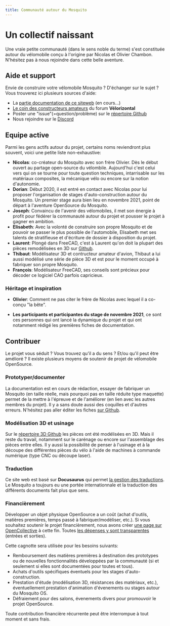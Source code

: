 ```yaml
---
title: Communauté autour du Mosquito
---
```



# Un collectif naissant


Une vraie petite communauté (dans le sens noble du terme) s'est constituée autour du vélomobile conçu à l'origine par Nicolas et Olivier Chambon. N'hésitez pas à nous rejoindre dans cette belle aventure.

## Aide et support

Envie de construire votre vélomobile Mosquito ? D'échanger sur le sujet ? Vous trouverez ici plusieurs sources d'aide:

* La [partie documentation de ce siteweb](/docs/intro) (en cours...)
* [Le coin des constructeurs amateurs](http://velorizontal.1fr1.net/f10-le-coin-du-constructeur-amateur) du forum **Vélorizontal**
* Poster une "issue"(=question/problème) sur le [répertoire Github](https://github.com/MosquitoOS/MosquitoOS/issues)
* Nous rejoindre sur le [Discord](https://discord.gg/rjzDM99289)


## Equipe active

Parmi les gens actifs autour du projet, certains noms reviendront plus souvent, voici une petite liste non-exhaustive:


* **Nicolas**: co-créateur du Mosquito avec son frère Olivier. Dès le début ouvert au partage open-source du vélombile. Aujourd'hui c'est celui vers qui on se tourne pour toute question techniques, intarrisable sur les matériaux composites, la mécanique vélo ou encore sur la notion d'autonomie.
* **Dorian**: Début 2020, il est entré en contact avec Nicolas pour lui proposer l'organisation de stages d'auto-construction autour du Mosquito. Un premier stage aura bien lieu en novembre 2021, point de départ à l'aventure OpenSource du Mosquito.
* **Joseph**: Convaincu de l'avenir des vélomobiles, il met son énergie à profit pour fédérer la communauté autour du projet et pousser le projet à gagner en ambition.
* **Elisabeth**: Avec la volonté de construire son propre Mosquito et de pouvoir se passer le plus possible de l'automobile, Elisabeth met ses talents de stratifieuse et d'écriture de dossier à disposition du projet.
* **Laurent**: Plongé dans FreeCAD, c'est à Laurent qu'on doit la plupart des pièces remodélisées en 3D sur [Github](https://github.com/MosquitoOS/MosquitoOS).
* **Thibaut**: Modélisateur 3D et contructeur amateur d'avion, Thibaut a lui aussi modélisé une série de pièce 3D et est pour le moment occupé à fabriquer son propre Mosquito.
* **François**: Modélisateur FreeCAD, ses conseils sont précieux pour décoder ce logiciel CAO parfois capricieux.

### Héritage et inspiration

* **Olivier**: Comment ne pas citer le frère de Nicolas avec lequel il a co-conçu "la bête".

* **Les participants et participantes du stage de novembre 2021**, ce sont ces personnes qui ont lancé la dynamique du projet et qui ont notamment rédigé les premières fiches de documentation.


## Contribuer

Le projet vous séduit ? Vous trouvez qu'il a du sens ? Et/ou qu'il peut être amélioré ? Il existe plusieurs moyens de soutenir de projet de vélomobile OpenSource.

### Prototyper/documenter

La documentation est en cours de rédaction, essayer de fabriquer un Mosquito (en taille réelle, mais pourquoi pas en taille réduite type maquette) permet de la mettre à l'épreuve et de l'améliorer (en lien avec les autres membres du projet). Il y a sans doute aussi des coquilles et d'autres erreurs. N'hésitez pas aller éditer les fiches [sur Github](https://github.com/MosquitoOS/MosquitoOS.github.io/tree/master/docs).

### Modélisation 3D et usinage


Sur le [répertoire 3D Github](https://github.com/MosquitoOS/MosquitoOS) les pièces ont été modélisées en 3D. Mais il reste du travail, notamment sur le carénage ou encore sur l'assemblage des pièces entre elles. Il y aussi la possibilité de penser à l'usinage et à la découpe des différentes pièces du vélo à l'aide de machines à commande numérique (type CNC ou découpe laser).

### Traduction

Ce site web est basé sur **Docusaurus** qui permet [la gestion des traductions](https://docusaurus.io/docs/i18n/introduction). Le Mosquito a toujours eu une portée internationnale et la traduction des différents documents fait plus que sens.

### Financièrement


Développer un objet physique OpenSource a un coût (achat d'outils, matières premières, temps passé à fabriquer/modéliser, etc.). Si vous souhaitez soutenir le projet financièrement, nous avons créer [une page sur OpenCollective](https://opencollective.com/mosquitoos) à cette fin. Toutes [les dépenses y sont transparentes](https://opencollective.com/mosquitoos#category-BUDGET) (entrées et sorties). 

Cette cagnotte sera utilisée pour les besoins suivants:

* Remboursement des matières premières à destination des prototypes ou de nouvelles fonctionnalités développées par la communauté (si et seulement si elles sont documentées pour toutes et tous).
* Achats d'outils spécifiques éventuels pour les stages d'auto-construction.
* Prestation d'étude (modélisation 3D, résistances des matériaux, etc.), éventuellement prestation d'animation d'évenements ou stages autour du Mosquito OS.
* Défraiement pour des salons, évenements divers pour promouvoir le projet OpenSource.

Toute contribution financière récurrente peut être interrompue à tout moment et sans frais.


